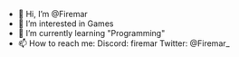 - 👋 Hi, I’m @Firemar
- 👀 I’m interested in Games
- 🌱 I’m currently learning "Programming"
- 📫 How to reach me:
Discord: firemar
Twitter: @Firemar_

<!---
Firemar/Firemar is a ✨ special ✨ repository because its `README.md` (this file) appears on your GitHub profile.
You can click the Preview link to take a look at your changes.
--->
